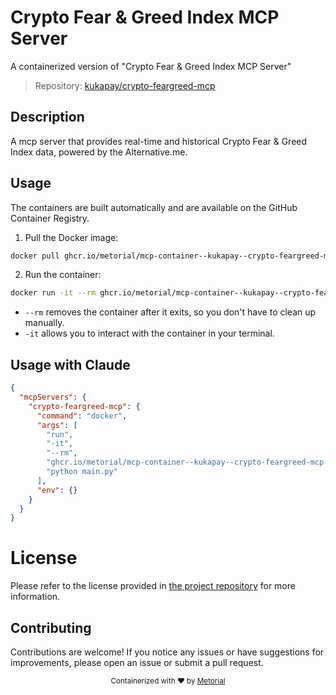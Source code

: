 
# Crypto Fear & Greed Index MCP Server

A containerized version of "Crypto Fear & Greed Index MCP Server"

> Repository: [kukapay/crypto-feargreed-mcp](https://github.com/kukapay/crypto-feargreed-mcp)

## Description

A mcp server that provides real-time and historical Crypto Fear & Greed Index data, powered by the Alternative.me.


## Usage

The containers are built automatically and are available on the GitHub Container Registry.

1. Pull the Docker image:

```bash
docker pull ghcr.io/metorial/mcp-container--kukapay--crypto-feargreed-mcp--crypto-feargreed-mcp
```

2. Run the container:

```bash
docker run -it --rm ghcr.io/metorial/mcp-container--kukapay--crypto-feargreed-mcp--crypto-feargreed-mcp 
```

- `--rm` removes the container after it exits, so you don't have to clean up manually.
- `-it` allows you to interact with the container in your terminal.



## Usage with Claude

```json
{
  "mcpServers": {
    "crypto-feargreed-mcp": {
      "command": "docker",
      "args": [
        "run",
        "-it",
        "--rm",
        "ghcr.io/metorial/mcp-container--kukapay--crypto-feargreed-mcp--crypto-feargreed-mcp",
        "python main.py"
      ],
      "env": {}
    }
  }
}
```

# License

Please refer to the license provided in [the project repository](https://github.com/kukapay/crypto-feargreed-mcp) for more information.

## Contributing

Contributions are welcome! If you notice any issues or have suggestions for improvements, please open an issue or submit a pull request.

<div align="center">
  <sub>Containerized with ❤️ by <a href="https://metorial.com">Metorial</a></sub>
</div>
  